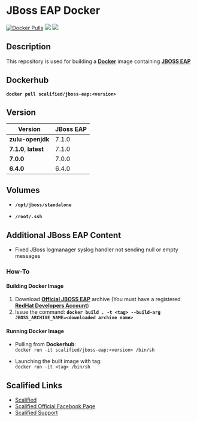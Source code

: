 # JBoss EAP Docker #

[![Docker Pulls](https://img.shields.io/docker/pulls/scalified/jboss-eap.svg)](https://hub.docker.com/r/scalified/jboss-eap)
[![](https://images.microbadger.com/badges/image/scalified/jboss-eap.svg)](https://microbadger.com/images/scalified/jboss-eap)
[![](https://images.microbadger.com/badges/version/scalified/jboss-eap.svg)](https://microbadger.com/images/scalified/jboss-eap)

## Description

This repository is used for building a [**Docker**](https://www.docker.com) image containing [**JBOSS EAP**](https://developers.redhat.com/products/eap/overview)

## Dockerhub

**`docker pull scalified/jboss-eap:<version>`**

## Version

| Version                 | JBoss EAP |
|-------------------------|-----------|
| **zulu-openjdk**        | 7.1.0     |
| **7.1.0**, **latest**   | 7.1.0     |
| **7.0.0**               | 7.0.0     |
| **6.4.0**               | 6.4.0     |

## Volumes

* **`/opt/jboss/standalone`**

* **`/root/.ssh`**

## Additional JBoss EAP Content

* Fixed JBoss logmanager syslog handler not sending null or empty messages

### How-To

#### Building Docker Image

1. Download [**Official JBOSS EAP**](https://developers.redhat.com/products/eap/download/) archive (You must have a registered [**RedHat Developers Account**](https://developers.redhat.com))
2. Issue the command:
   **`docker build . -t <tag> --build-arg JBOSS_ARCHIVE_NAME=<downloaded archive name>`**

#### Running Docker Image

* Pulling from **Dockerhub**:  
  `docker run -it scalified/jboss-eap:<version> /bin/sh`

* Launching the built image with <tag> tag:  
  `docker run -it <tag> /bin/sh`

## Scalified Links

* [Scalified](http://www.scalified.com)
* [Scalified Official Facebook Page](https://www.facebook.com/scalified)
* <a href="mailto:info@scalified.com?subject=[JBoss EAP Docker Image]: Proposals And Suggestions">Scalified Support</a>

